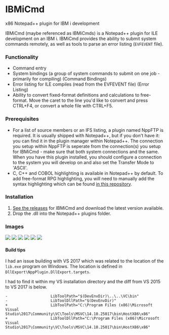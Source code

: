 # IBMiCmd

x86 Notepad++ plugin for IBM i development

IBMiCmd (maybe referenced as IBMiCmds) is a Notepad++ plugin for ILE development on an IBM i. IBMiCmd provides the ability to submit system commands remotely, as well as tools to parse an error listing (`EVFEVENT` file).

### Functionality

* Command entry
* System bindings (a group of system commands to submit on one job - primarily for compiling) (Command Bindings)
* Error listing for ILE compiles (read from the EVFEVENT file) (Error Listing)
* Ability to convert fixed-format definitions and calculations to free-format. Move the caret to the line you'd like to convert and press CTRL+F4, or convert a whole file with CTRL+F5.

### Prerequisites

* For a list of source members or an IFS listing, a plugin named NppFTP is required. It is usually shipped with Notepad++, but if you don't have it: you can find it in the plugin manager within Notepad++. The connection you setup within NppFTP is seperate from the connection(s) you setup for IBMiCmd - make sure that both system connections and the same. When you have this plugin installed, you should configure a connection to the system you will develop on and also set the Transfer Mode to 'ASCII'.
* C, C++ and COBOL highlighting is available in Notepad++ by default. To add free-format RPG highlighting, you will need to manually add the syntax highlighting which can be found [in this repository](https://github.com/WorksOfBarry/Notepad-RPG).

### Installation

1. [See the releases](https://github.com/WorksOfBarry/IBMiCmd/releases) for IBMiCmd and download the latest version available.
2. Drop the .dll into the Notepad++ plugins folder.

### Images

![](http://i.imgur.com/Gk2z0OF.png)
![](https://camo.githubusercontent.com/362ccac4dd05882f4160ac6975f4b1b4854e9d4b/68747470733a2f2f6c68332e676f6f676c6575736572636f6e74656e742e636f6d2f2d3667563366784d553039632f574a78725a725237714a492f41414141414141414271492f6274537358594341535545496e4e766477346352454f6d54346f64444135446f67434c30422f683333392f323031372d30322d30392e706e67)
![](https://camo.githubusercontent.com/dd96c8b1d8b341a7374b9e6895ba452671371788/68747470733a2f2f6c68332e676f6f676c6575736572636f6e74656e742e636f6d2f2d77726541475646514142632f574a7953505659415236492f41414141414141414271552f5f5534626831545a7846634a4e4e2d45456c525172664f685252787a496b4d7177434c30422f683430392f323031372d30322d30392e706e67)
![](https://cloud.githubusercontent.com/assets/3708366/24582419/8ce6bf78-1727-11e7-963d-c40af4c125e5.png)
![](https://cloud.githubusercontent.com/assets/3708366/24633350/003c2d48-18c0-11e7-82b0-e29345a14b39.png)
![](https://cloud.githubusercontent.com/assets/3708366/26458574/8ed2d5b0-416b-11e7-8d69-033542327e13.png)

#### Build tips

I had an issue building with VS 2017 which was related to the location of the `lib.exe` program on Windows. The location is defined in `DllExport\NppPlugin.DllExport.targets`.

I had to find it within my VS installation directory and the diff from VS 2015 to VS 2017 is below.

```
-                   LibToolPath="$(DevEnvDir)\..\..\VC\bin"
-                   LibToolDllPath="$(DevEnvDir)"
+                   LibToolPath="C:\Program Files (x86)\Microsoft Visual Studio\2017\Community\VC\Tools\MSVC\14.10.25017\bin\HostX86\x86"
+                   LibToolDllPath="C:\Program Files (x86)\Microsoft Visual Studio\2017\Community\VC\Tools\MSVC\14.10.25017\bin\HostX86\x86"
```
